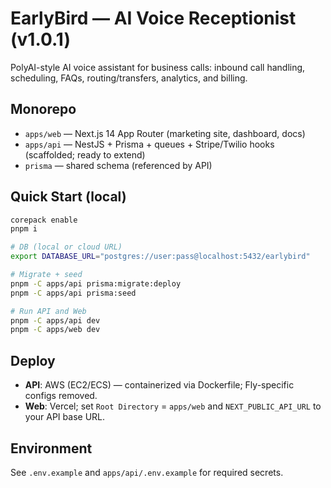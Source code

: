 
# EarlyBird — AI Voice Receptionist (v1.0.1)

PolyAI-style AI voice assistant for business calls: inbound call handling, scheduling, FAQs, routing/transfers, analytics, and billing.

## Monorepo
- `apps/web` — Next.js 14 App Router (marketing site, dashboard, docs)
- `apps/api` — NestJS + Prisma + queues + Stripe/Twilio hooks (scaffolded; ready to extend)
- `prisma` — shared schema (referenced by API)

## Quick Start (local)
```bash
corepack enable
pnpm i

# DB (local or cloud URL)
export DATABASE_URL="postgres://user:pass@localhost:5432/earlybird"

# Migrate + seed
pnpm -C apps/api prisma:migrate:deploy
pnpm -C apps/api prisma:seed

# Run API and Web
pnpm -C apps/api dev
pnpm -C apps/web dev
```

## Deploy
- **API**: AWS (EC2/ECS) — containerized via Dockerfile; Fly-specific configs removed.
- **Web**: Vercel; set `Root Directory` = `apps/web` and `NEXT_PUBLIC_API_URL` to your API base URL.

## Environment
See `.env.example` and `apps/api/.env.example` for required secrets.
